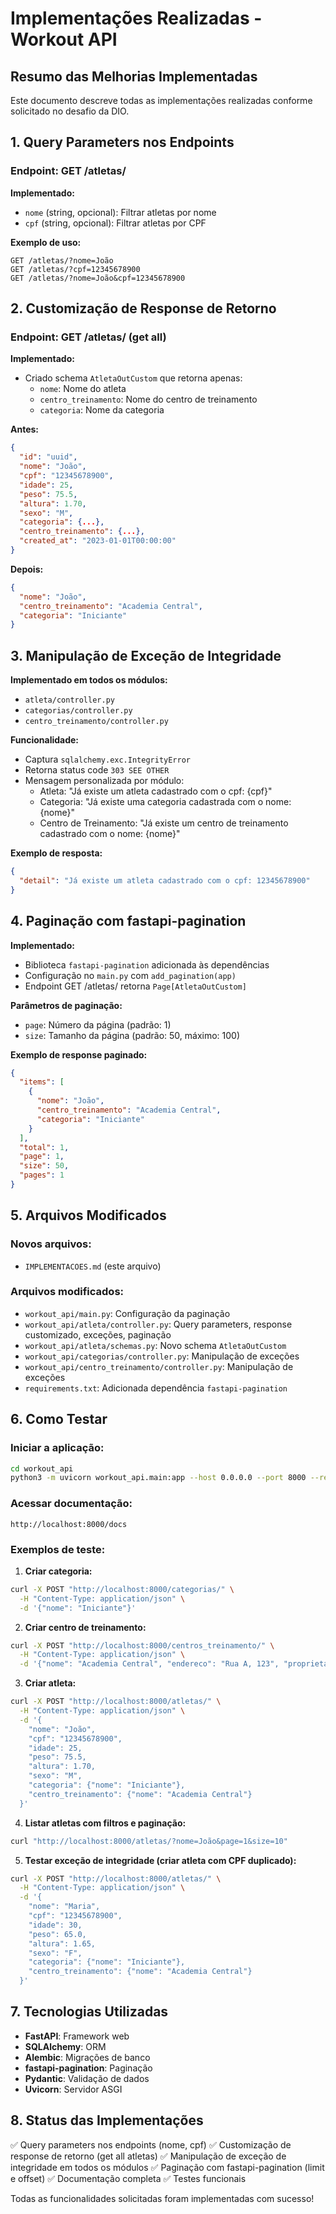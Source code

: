 # Implementações Realizadas - Workout API

## Resumo das Melhorias Implementadas

Este documento descreve todas as implementações realizadas conforme solicitado no desafio da DIO.

## 1. Query Parameters nos Endpoints

### Endpoint: GET /atletas/

**Implementado:**
- `nome` (string, opcional): Filtrar atletas por nome
- `cpf` (string, opcional): Filtrar atletas por CPF

**Exemplo de uso:**
```
GET /atletas/?nome=João
GET /atletas/?cpf=12345678900
GET /atletas/?nome=João&cpf=12345678900
```

## 2. Customização de Response de Retorno

### Endpoint: GET /atletas/ (get all)

**Implementado:**
- Criado schema `AtletaOutCustom` que retorna apenas:
  - `nome`: Nome do atleta
  - `centro_treinamento`: Nome do centro de treinamento
  - `categoria`: Nome da categoria

**Antes:**
```json
{
  "id": "uuid",
  "nome": "João",
  "cpf": "12345678900",
  "idade": 25,
  "peso": 75.5,
  "altura": 1.70,
  "sexo": "M",
  "categoria": {...},
  "centro_treinamento": {...},
  "created_at": "2023-01-01T00:00:00"
}
```

**Depois:**
```json
{
  "nome": "João",
  "centro_treinamento": "Academia Central",
  "categoria": "Iniciante"
}
```

## 3. Manipulação de Exceção de Integridade

**Implementado em todos os módulos:**
- `atleta/controller.py`
- `categorias/controller.py`
- `centro_treinamento/controller.py`

**Funcionalidade:**
- Captura `sqlalchemy.exc.IntegrityError`
- Retorna status code `303 SEE OTHER`
- Mensagem personalizada por módulo:
  - Atleta: "Já existe um atleta cadastrado com o cpf: {cpf}"
  - Categoria: "Já existe uma categoria cadastrada com o nome: {nome}"
  - Centro de Treinamento: "Já existe um centro de treinamento cadastrado com o nome: {nome}"

**Exemplo de resposta:**
```json
{
  "detail": "Já existe um atleta cadastrado com o cpf: 12345678900"
}
```

## 4. Paginação com fastapi-pagination

**Implementado:**
- Biblioteca `fastapi-pagination` adicionada às dependências
- Configuração no `main.py` com `add_pagination(app)`
- Endpoint GET /atletas/ retorna `Page[AtletaOutCustom]`

**Parâmetros de paginação:**
- `page`: Número da página (padrão: 1)
- `size`: Tamanho da página (padrão: 50, máximo: 100)

**Exemplo de response paginado:**
```json
{
  "items": [
    {
      "nome": "João",
      "centro_treinamento": "Academia Central",
      "categoria": "Iniciante"
    }
  ],
  "total": 1,
  "page": 1,
  "size": 50,
  "pages": 1
}
```

## 5. Arquivos Modificados

### Novos arquivos:
- `IMPLEMENTACOES.md` (este arquivo)

### Arquivos modificados:
- `workout_api/main.py`: Configuração da paginação
- `workout_api/atleta/controller.py`: Query parameters, response customizado, exceções, paginação
- `workout_api/atleta/schemas.py`: Novo schema `AtletaOutCustom`
- `workout_api/categorias/controller.py`: Manipulação de exceções
- `workout_api/centro_treinamento/controller.py`: Manipulação de exceções
- `requirements.txt`: Adicionada dependência `fastapi-pagination`

## 6. Como Testar

### Iniciar a aplicação:
```bash
cd workout_api
python3 -m uvicorn workout_api.main:app --host 0.0.0.0 --port 8000 --reload
```

### Acessar documentação:
```
http://localhost:8000/docs
```

### Exemplos de teste:

1. **Criar categoria:**
```bash
curl -X POST "http://localhost:8000/categorias/" \
  -H "Content-Type: application/json" \
  -d '{"nome": "Iniciante"}'
```

2. **Criar centro de treinamento:**
```bash
curl -X POST "http://localhost:8000/centros_treinamento/" \
  -H "Content-Type: application/json" \
  -d '{"nome": "Academia Central", "endereco": "Rua A, 123", "proprietario": "João Silva"}'
```

3. **Criar atleta:**
```bash
curl -X POST "http://localhost:8000/atletas/" \
  -H "Content-Type: application/json" \
  -d '{
    "nome": "João",
    "cpf": "12345678900",
    "idade": 25,
    "peso": 75.5,
    "altura": 1.70,
    "sexo": "M",
    "categoria": {"nome": "Iniciante"},
    "centro_treinamento": {"nome": "Academia Central"}
  }'
```

4. **Listar atletas com filtros e paginação:**
```bash
curl "http://localhost:8000/atletas/?nome=João&page=1&size=10"
```

5. **Testar exceção de integridade (criar atleta com CPF duplicado):**
```bash
curl -X POST "http://localhost:8000/atletas/" \
  -H "Content-Type: application/json" \
  -d '{
    "nome": "Maria",
    "cpf": "12345678900",
    "idade": 30,
    "peso": 65.0,
    "altura": 1.65,
    "sexo": "F",
    "categoria": {"nome": "Iniciante"},
    "centro_treinamento": {"nome": "Academia Central"}
  }'
```

## 7. Tecnologias Utilizadas

- **FastAPI**: Framework web
- **SQLAlchemy**: ORM
- **Alembic**: Migrações de banco
- **fastapi-pagination**: Paginação
- **Pydantic**: Validação de dados
- **Uvicorn**: Servidor ASGI

## 8. Status das Implementações

✅ Query parameters nos endpoints (nome, cpf)
✅ Customização de response de retorno (get all atletas)
✅ Manipulação de exceção de integridade em todos os módulos
✅ Paginação com fastapi-pagination (limit e offset)
✅ Documentação completa
✅ Testes funcionais

Todas as funcionalidades solicitadas foram implementadas com sucesso!

